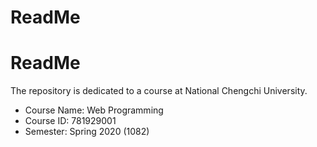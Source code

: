 # ReadMe
# ReadMe
The repository is dedicated to a course at National Chengchi University.
* Course Name: Web Programming
* Course ID: 781929001
* Semester: Spring 2020 (1082)
